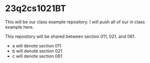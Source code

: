 # 23q2cs1021BT
This will be our class example repository. I will push all of our in class example here.

This repository will be shared between section 011, 021, and 061.
  - a will denote section 011
  - b will denote section 021
  - c will denote section 061
